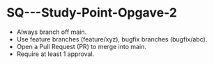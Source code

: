 # SQ---Study-Point-Opgave-2
- Always branch off main.
- Use feature branches (feature/xyz), bugfix branches (bugfix/abc).
- Open a Pull Request (PR) to merge into main.
- Require at least 1 approval.
